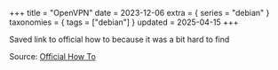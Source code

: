 +++
title = "OpenVPN"
date = 2023-12-06
extra = { series = "debian" }
taxonomies = { tags = ["debian"] }
updated = 2025-04-15
+++

Saved link to official how to because it was a bit hard to find

Source: [Official How To](https://openvpn.net/community-resources/how-to/)
